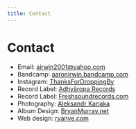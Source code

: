 ```yaml
---
title: Contact
---
```


# Contact

- Email: airwin2001@yahoo.com
- Bandcamp: [aaronirwin.bandcamp.com](https://aaronirwin.bandcamp.com/)
- Instagram: [ThanksForDroppingBy](https://www.instagram.com/thanksfordroppingby/)
- Record Label: [Adhyâropa Records](https://www.adhyaroparecords.com/)
- Record Label: [Freshsoundrecords.com](https://www.freshsoundrecords.com)
- Photography: [Aleksandr Karjaka](https://www.karjaka.com/)
- Album Design: [BryanMurray.net](http://www.bryanmurray.net)
- Web design: [ryanve.com](http://ryanve.com)
